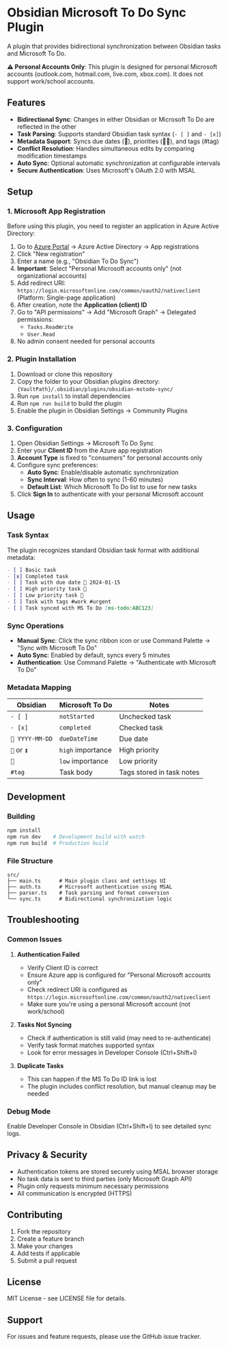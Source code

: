 # Obsidian Microsoft To Do Sync Plugin

A plugin that provides bidirectional synchronization between Obsidian tasks and Microsoft To Do.

**⚠️ Personal Accounts Only**: This plugin is designed for personal Microsoft accounts (outlook.com, hotmail.com, live.com, xbox.com). It does not support work/school accounts.

## Features

- **Bidirectional Sync**: Changes in either Obsidian or Microsoft To Do are reflected in the other
- **Task Parsing**: Supports standard Obsidian task syntax (`- [ ]` and `- [x]`)
- **Metadata Support**: Syncs due dates (📅), priorities (🔺🔻), and tags (#tag)
- **Conflict Resolution**: Handles simultaneous edits by comparing modification timestamps
- **Auto Sync**: Optional automatic synchronization at configurable intervals
- **Secure Authentication**: Uses Microsoft's OAuth 2.0 with MSAL

## Setup

### 1. Microsoft App Registration

Before using this plugin, you need to register an application in Azure Active Directory:

1. Go to [Azure Portal](https://portal.azure.com) → Azure Active Directory → App registrations
2. Click "New registration"
3. Enter a name (e.g., "Obsidian To Do Sync")
4. **Important**: Select "Personal Microsoft accounts only" (not organizational accounts)
5. Add redirect URI: `https://login.microsoftonline.com/common/oauth2/nativeclient` (Platform: Single-page application)
6. After creation, note the **Application (client) ID**
7. Go to "API permissions" → Add "Microsoft Graph" → Delegated permissions:
   - `Tasks.ReadWrite`
   - `User.Read`
8. No admin consent needed for personal accounts

### 2. Plugin Installation

1. Download or clone this repository
2. Copy the folder to your Obsidian plugins directory: `{VaultPath}/.obsidian/plugins/obsidian-mstodo-sync/`
3. Run `npm install` to install dependencies
4. Run `npm run build` to build the plugin
5. Enable the plugin in Obsidian Settings → Community Plugins

### 3. Configuration

1. Open Obsidian Settings → Microsoft To Do Sync
2. Enter your **Client ID** from the Azure app registration
3. **Account Type** is fixed to "consumers" for personal accounts only
4. Configure sync preferences:
   - **Auto Sync**: Enable/disable automatic synchronization
   - **Sync Interval**: How often to sync (1-60 minutes)
   - **Default List**: Which Microsoft To Do list to use for new tasks
5. Click **Sign In** to authenticate with your personal Microsoft account

## Usage

### Task Syntax

The plugin recognizes standard Obsidian task format with additional metadata:

```markdown
- [ ] Basic task
- [x] Completed task
- [ ] Task with due date 📅 2024-01-15
- [ ] High priority task 🔺
- [ ] Low priority task 🔻
- [ ] Task with tags #work #urgent
- [ ] Task synced with MS To Do [ms-todo:ABC123]
```

### Sync Operations

- **Manual Sync**: Click the sync ribbon icon or use Command Palette → "Sync with Microsoft To Do"
- **Auto Sync**: Enabled by default, syncs every 5 minutes
- **Authentication**: Use Command Palette → "Authenticate with Microsoft To Do"

### Metadata Mapping

| Obsidian | Microsoft To Do | Notes |
|----------|-----------------|-------|
| `- [ ]` | `notStarted` | Unchecked task |
| `- [x]` | `completed` | Checked task |
| `📅 YYYY-MM-DD` | `dueDateTime` | Due date |
| `🔺` or `⏫` | `high` importance | High priority |
| `🔻` | `low` importance | Low priority |
| `#tag` | Task body | Tags stored in task notes |

## Development

### Building

```bash
npm install
npm run dev    # Development build with watch
npm run build  # Production build
```

### File Structure

```
src/
├── main.ts      # Main plugin class and settings UI
├── auth.ts      # Microsoft authentication using MSAL
├── parser.ts    # Task parsing and format conversion
└── sync.ts      # Bidirectional synchronization logic
```

## Troubleshooting

### Common Issues

1. **Authentication Failed**
   - Verify Client ID is correct
   - Ensure Azure app is configured for "Personal Microsoft accounts only"
   - Check redirect URI is configured as `https://login.microsoftonline.com/common/oauth2/nativeclient`
   - Make sure you're using a personal Microsoft account (not work/school)

2. **Tasks Not Syncing**
   - Check if authentication is still valid (may need to re-authenticate)
   - Verify task format matches supported syntax
   - Look for error messages in Developer Console (Ctrl+Shift+I)

3. **Duplicate Tasks**
   - This can happen if the MS To Do ID link is lost
   - The plugin includes conflict resolution, but manual cleanup may be needed

### Debug Mode

Enable Developer Console in Obsidian (Ctrl+Shift+I) to see detailed sync logs.

## Privacy & Security

- Authentication tokens are stored securely using MSAL browser storage
- No task data is sent to third parties (only Microsoft Graph API)
- Plugin only requests minimum necessary permissions
- All communication is encrypted (HTTPS)

## Contributing

1. Fork the repository
2. Create a feature branch
3. Make your changes
4. Add tests if applicable
5. Submit a pull request

## License

MIT License - see LICENSE file for details.

## Support

For issues and feature requests, please use the GitHub issue tracker.